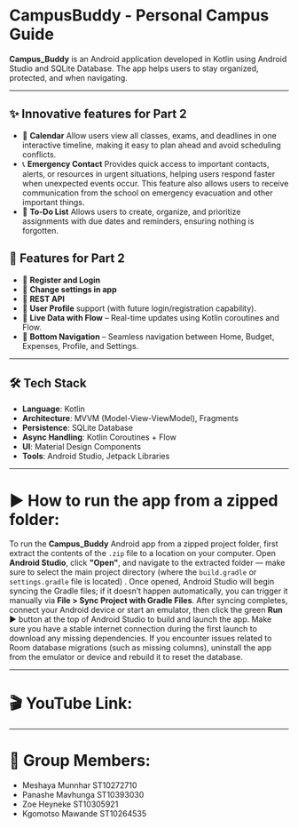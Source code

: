 # CampusBuddy - Personal Campus Guide

**Campus_Buddy** is an Android application developed in Kotlin using Android Studio and SQLite Database. The app helps users to stay organized, protected, and when navigating.

---

## ✨ Innovative features for Part 2

- 📅  **Calendar** Allow users view all classes, exams, and deadlines in one interactive timeline, making it easy to plan ahead and avoid scheduling conflicts.
- 📞  **Emergency Contact** Provides quick access to important contacts, alerts, or resources in urgent situations, helping users respond faster when unexpected events occur. This feature also allows users to receive communication from the school on emergency evacuation and other important things.
- 📝  **To-Do List** Allows users to create, organize, and prioritize assignments with due dates and reminders, ensuring nothing is forgotten.

## 🚀 Features for Part 2

- 🧾 **Register and Login**
- 📆 **Change settings in app**
- 📂 **REST API** 
- 👤 **User Profile** support (with future login/registration capability).
- 🔄 **Live Data with Flow** – Real-time updates using Kotlin coroutines and Flow.
- 📱 **Bottom Navigation** – Seamless navigation between Home, Budget, Expenses, Profile, and Settings.

---

## 🛠️ Tech Stack

- **Language**: Kotlin
- **Architecture**: MVVM (Model-View-ViewModel), Fragments
- **Persistence**: SQLite Database
- **Async Handling**: Kotlin Coroutines + Flow
- **UI**: Material Design Components
- **Tools**: Android Studio, Jetpack Libraries

---
# ▶️ How to run the app from a zipped folder:


To run the **Campus_Buddy** Android app from a zipped project folder, first extract the contents of the `.zip` file to a location on your computer.
Open **Android Studio**, click **"Open"**, and navigate to the extracted folder — make sure to select the main project directory (where the `build.gradle` or `settings.gradle` file is located)
. Once opened, Android Studio will begin syncing the Gradle files; if it doesn’t happen automatically, you can trigger it manually via **File > Sync Project with Gradle Files**.
After syncing completes, connect your Android device or start an emulator, then click the green **Run** ▶ button at the top of Android Studio to build and launch the app.
Make sure you have a stable internet connection during the first launch to download any missing dependencies.
If you encounter issues related to Room database migrations (such as missing columns), uninstall the app from the emulator or device and rebuild it to reset the database.

---

# 🎬 YouTube Link: 

---

# 👥 Group Members:
- Meshaya Munnhar ST10272710
- Panashe Mavhunga ST10393030
- Zoe Heyneke ST10305921
- Kgomotso Mawande ST10264535
